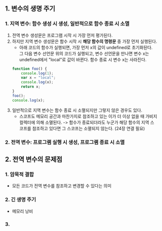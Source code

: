 ## 1. 변수의 생명 주기

### 1. 지역 변수: 함수 생성 시 생성, 일반적으로 함수 종료 시 소멸

1. 전역 변수 생성문은 프로그램 시작 시 가장 먼저 평가된다.
2. 하지만 지역 변수 생성문은 함수 시작 시 **해당 함수의 명령문** 중 가장 먼저 실행된다.
    - 아래 코드의 함수가 실행되면, 가장 먼저 x의 값이 undefined로 초기화된다. 그 다음 변수 선언문 위의 코드가 실행되고, 변수 선언문을 만나면 변수 x는 undefined에서 "local"로 값이 바뀐다. 함수 종료 시 변수 x는 사라진다.
    ```javascript
    function foo() {
        console.log(1);
        var x = "local";
        console.log(x);
        return x;
    }
    foo();
    console.log(x);
    ```
3. 일반적으로 지역 변수는 함수 종료 시 소멸되지만 그렇지 않은 경우도 있다.
    - 스코프도 메모리 공간과 마찬가지로 참조하고 있는 이가 더 이상 없을 때 가비지 컬렉터에 의해 소멸된다. -> 함수가 종료되더라도 누군가 해당 함수의 지역 스코프를 참조하고 있다면 그 스코프는 소멸되지 않는다. (24장 연결 필요)

### 2. 전역 변수: 프로그램 실행 시 생성, 프로그램 종료 시 소멸

## 2. 전역 변수의 문제점

### 1. 암묵적 결합

-   모든 코드가 전역 변수를 참조하고 변경할 수 있다는 의미

### 2. 긴 생명 주기

-   메모리 낭비

### 3.
